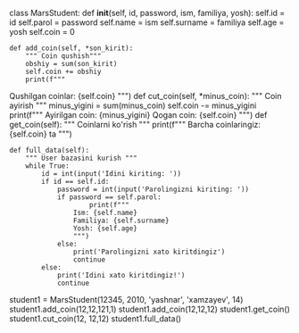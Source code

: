 class MarsStudent:
    def __init__(self, id, password, ism, familiya, yosh):
        self.id = id
        self.parol = password
        self.name = ism
        self.surname = familiya
        self.age = yosh
        self.coin = 0


    def add_coin(self, *son_kirit):
        """ Coin qushish"""
        obshiy = sum(son_kirit)
        self.coin += obshiy
        print(f""" 
Qushilgan coinlar: {self.coin}
""")
    def cut_coin(self, *minus_coin):
        """ Coin ayirish """
        minus_yigini = sum(minus_coin)
        self.coin -= minus_yigini
        print(f"""
Ayirilgan coin: {minus_yigini}
Qogan coin: {self.coin}
""")
    def get_coin(self):
        """ Coinlarni ko'rish """
        print(f"""
Barcha coinlaringiz: {self.coin} ta
""")


    def full_data(self):
        """ User bazasini kurish """
        while True:
            id = int(input('Idini kiriting: '))
            if id == self.id:
                password = int(input('Parolingizni kiriting: '))
                if password == self.parol:
                        print(f""" 
                    Ism: {self.name}
                    Familiya: {self.surname}
                    Yosh: {self.age}
                    """)
                else:
                    print('Parolingizni xato kiritdingiz')
                    continue
            else:
                print('Idini xato kiritdingiz!')
                continue

student1 = MarsStudent(12345, 2010, 'yashnar', 'xamzayev', 14)
student1.add_coin(12,12,121,1)
student1.add_coin(12,12,12)
student1.get_coin()
student1.cut_coin(12, 12,12)
student1.full_data()
